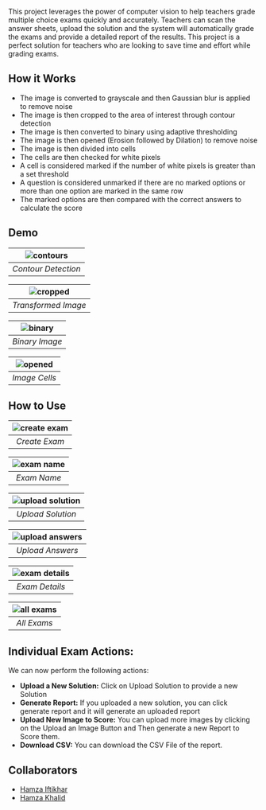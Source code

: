 This project leverages the power of computer vision to help teachers grade multiple choice exams quickly and accurately. Teachers can scan the answer sheets, upload the solution and the system will automatically grade the exams and provide a detailed report of the results. This project is a perfect solution for teachers who are looking to save time and effort while grading exams.

## How it Works
- The image is converted to grayscale and then Gaussian blur is applied to remove noise
- The image is then cropped to the area of interest through contour detection
- The image is then converted to binary using adaptive thresholding
- The image is then opened (Erosion followed by Dilation) to remove noise
- The image is then divided into cells
- The cells are then checked for white pixels
- A cell is considered marked if the number of white pixels is greater than a set threshold
- A question is considered unmarked if there are no marked options or more than one option are marked in the same row
- The marked options are then compared with the correct answers to calculate the score

## Demo 
|![contours](./images/contours.png)|
|:--:|
|*Contour Detection*|

|![cropped](./images/perspective_transform.png)|
|:--:|
|*Transformed Image*|

|![binary](./images/binary.png)|
|:--:|
|*Binary Image*|


|![opened](./images/cells.png)|
|:--:|
|*Image Cells*|

## How to Use
|![create exam](./images/create%20exam.png)|
|:--:|
|*Create Exam*|

|![exam name](./images/exam%20name.png)|
|:--:|
|*Exam Name*|

|![upload solution](./images/upload%20solution.png)|
|:--:|
|*Upload Solution*|


|![upload answers](./images/upload%20answers.png)|
|:--:|
|*Upload Answers*|


|![exam details](./images/exam%20details.png)|
|:--:|
|*Exam Details*|


|![all exams](./images/all%20exams.png)|
|:--:|
|*All Exams*|

## Individual Exam Actions:
We can now perform the following actions:
- **Upload a New Solution:** Click on Upload Solution to provide a new Solution
- **Generate Report:** If you uploaded a new solution, you can click generate
report and it will generate an uploaded report
- **Upload New Image to Score:** You can upload more images by clicking on
the Upload an Image Button and Then generate a new Report to Score them.
- **Download CSV:** You can download the CSV File of the report.

## Collaborators
- [Hamza Iftikhar](https://github.com/Ham-Ifti)
- [Hamza Khalid](https://github.com/hmzakhalid)
